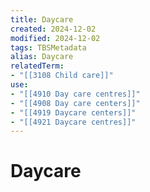 ```yaml
---
title: Daycare
created: 2024-12-02
modified: 2024-12-02
tags: TBSMetadata
alias: Daycare
relatedTerm:
- "[[3108 Child care]]"
use:
- "[[4910 Day care centres]]"
- "[[4908 Day care centers]]"
- "[[4919 Daycare centers]]"
- "[[4921 Daycare centres]]"
---
```

# Daycare

